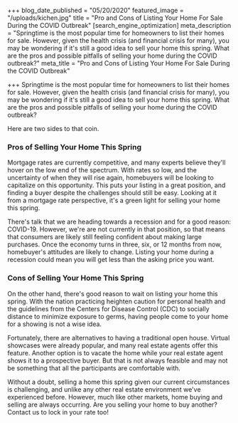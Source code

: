+++
blog_date_published = "05/20/2020"
featured_image = "/uploads/kichen.jpg"
title = "Pro and Cons of Listing Your Home For Sale During the COVID Outbreak"
[search_engine_optimization]
meta_description = "Springtime is the most popular time for homeowners to list their homes for sale. However, given the health crisis (and financial crisis for many), you may be wondering if it's still a good idea to sell your home this spring. What are the pros and possible pitfalls of selling your home during the COVID outbreak?"
meta_title = "Pro and Cons of Listing Your Home For Sale During the COVID Outbreak"

+++
Springtime is the most popular time for homeowners to list their homes for sale. However, given the health crisis (and financial crisis for many), you may be wondering if it's still a good idea to sell your home this spring. What are the pros and possible pitfalls of selling your home during the COVID outbreak?

Here are two sides to that coin.

### Pros of Selling Your Home This Spring

Mortgage rates are currently competitive, and many experts believe they'll hover on the low end of the spectrum. With rates so low, and the uncertainty of when they will rise again, homebuyers will be looking to capitalize on this opportunity. This puts your listing in a great position, and finding a buyer despite the challenges should still be easy. Looking at it from a mortgage rate perspective, it's a green light for selling your home this spring.

There's talk that we are heading towards a recession and for a good reason: COVID-19. However, we're are not currently in that position, so that means that consumers are likely still feeling confident about making large purchases. Once the economy turns in three, six, or 12 months from now, homebuyer's attitudes are likely to change. Listing your home during a recession could mean you will get less than the asking price you want.

### Cons of Selling Your Home This Spring

On the other hand, there's good reason to wait on listing your home this spring. With the nation practicing heighten caution for personal health and the guidelines from the Centers for Disease Control (CDC) to socially distance to minimize exposure to germs, having people come to your home for a showing is not a wise idea.

Fortunately, there are alternatives to having a traditional open house. Virtual showcases were already popular, and many real estate agents offer this feature. Another option is to vacate the home while your real estate agent shows it to a prospective buyer. But that is not always feasible and may not be something that all the participants are comfortable with.

Without a doubt, selling a home this spring given our current circumstances is challenging, and unlike any other real estate environment we've experienced before. However, much like other markets, home buying and selling are always occurring. Are you selling your home to buy another? Contact us to lock in your rate too!